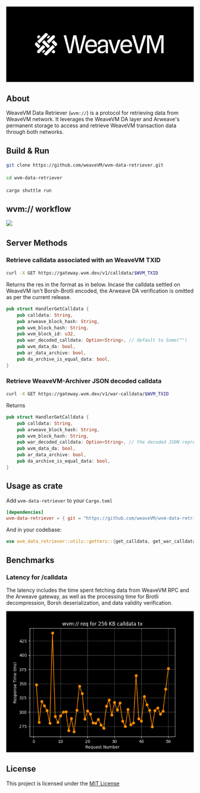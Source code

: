 <p align="center">
  <a href="https://wvm.dev">
    <img src="https://raw.githubusercontent.com/weaveVM/.github/main/profile/bg.png">
  </a>
</p>

## About
WeaveVM Data Retriever (`wvm://`) is a protocol for retrieving data from WeaveVM network. It leverages the WeaveVM DA layer and Arweave's permanent storage to access and retrieve WeaveVM transaction data through both networks.

## Build & Run

```bash
git clone https://github.com/weaveVM/wvm-data-retriever.git

cd wvm-data-retriever

cargo shuttle run
```

## wvm:// workflow

![](./media/wvm-protocol.png)

## Server Methods

### Retrieve calldata associated with an WeaveVM TXID

```bash
curl -X GET https://gateway.wvm.dev/v1/calldata/$WVM_TXID
```

Returns the res in the format as in below. Incase the calldata settled on WeaveVM isn't Borsh-Brotli encoded, the Arweave DA verification is omitted as per the current release.

```rs
pub struct HandlerGetCalldata {
    pub calldata: String,
    pub arweave_block_hash: String,
    pub wvm_block_hash: String,
    pub wvm_block_id: u32,
    pub war_decoded_calldata: Option<String>, // default to Some("")
    pub wvm_data_da: bool,
    pub ar_data_archive: bool,
    pub da_archive_is_equal_data: bool,
}
```

### Retrieve WeaveVM-Archiver JSON decoded calldata

```bash
curl -X GET https://gateway.wvm.dev/v1/war-calldata/$WVM_TXID
```
Returns

```rs
pub struct HandlerGetCalldata {
    pub calldata: String,
    pub arweave_block_hash: String,
    pub wvm_block_hash: String,
    pub war_decoded_calldata: Option<String>, // the decoded JSON representation of `calldata`
    pub wvm_data_da: bool,
    pub ar_data_archive: bool,
    pub da_archive_is_equal_data: bool,
}
```

## Usage as crate

Add `wvm-data-retriever` to your `Cargo.toml` 

```Cargo.toml
[dependencies]
wvm-data-retriever = { git = "https://github.com/weaveVM/wvm-data-retriever" }
```

And in your codebase:

```rust
use wvm_data_retriever::utils::getters::{get_calldata, get_war_calldata};
```


## Benchmarks

### Latency for /calldata

The latency includes the time spent fetching data from WeaveVM RPC and the Arweave gateway, as well as the processing time for Brotli decompression, Borsh deserialization, and data validity verification.

![](./media/256kb.png)

## License
This project is licensed under the [MIT License](./LICENSE)